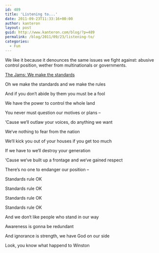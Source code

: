 ```yaml
---
id: 489
title: 'Listening to...'
date: 2011-09-23T11:33:16+00:00
author: kanteron
layout: post
guid: http://www.kanteron.com/blog/?p=489
permalink: /blog/2011/09/23/listening-to/
categories:
  - Fun
---
```

We like it because it denounces the same issues we fight against: abusive control position, wether from multinationals or governments.

<a href="http://youtu.be/A1AQaXUCboQ" title="http://youtu.be/A1AQaXUCboQ" target="_blank">The Jams: We make the standards</a>

Oh we make the standards and we make the rules
  
And if you don‘t abide by them you must be a fool
  
We have the power to control the whole land
  
You never must question our motives or plans –
  
‘Cause we‘ll outlaw your voices, do anything we want
  
We‘ve nothing to fear from the nation
  
We‘ll kick you out of your houses if you get too much
  
If we have to we‘ll destroy your generation

‘Cause we‘ve built up a frontage and we‘ve gained respect
  
There‘s no one to endanger our position –

Standards rule OK
  
Standards rule OK
  
Standards rule OK
  
Standards rule OK

And we don‘t like people who stand in our way
  
Awareness is gonna be redundant
  
And ignorance is strength, we have God on our side
  
Look, you know what happend to Winston